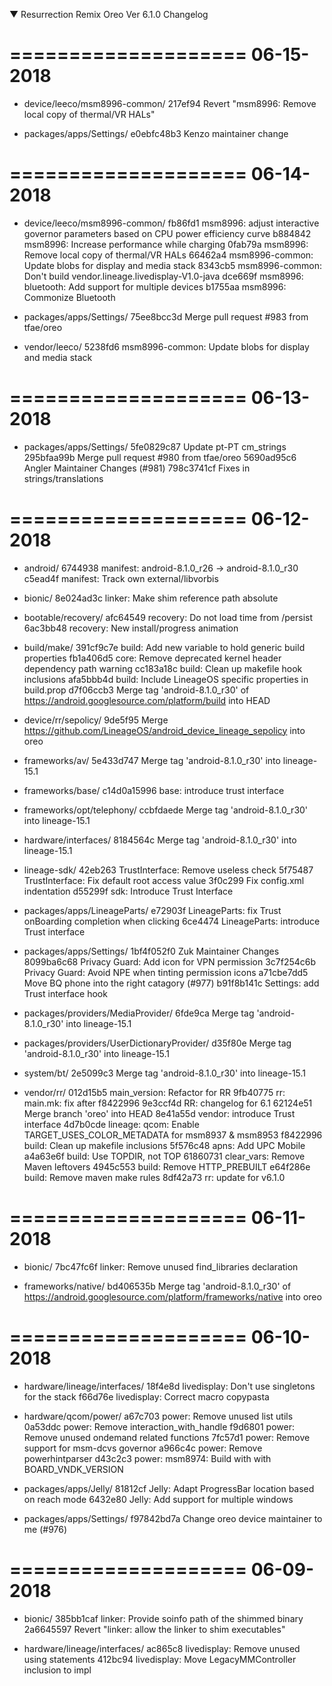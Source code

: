 
 ▼ Resurrection Remix Oreo Ver 6.1.0 Changelog


====================
     06-15-2018
====================


   * device/leeco/msm8996-common/
217ef94 Revert "msm8996: Remove local copy of thermal/VR HALs"

   * packages/apps/Settings/
e0ebfc48b3 Kenzo maintainer change

====================
     06-14-2018
====================


   * device/leeco/msm8996-common/
fb86fd1 msm8996: adjust interactive governor parameters based on CPU power efficiency curve
b884842 msm8996: Increase performance while charging
0fab79a msm8996: Remove local copy of thermal/VR HALs
66462a4 msm8996-common: Update blobs for display and media stack
8343cb5 msm8996-common: Don't build vendor.lineage.livedisplay-V1.0-java
dce669f msm8996: bluetooth: Add support for multiple devices
b1755aa msm8996: Commonize Bluetooth

   * packages/apps/Settings/
75ee8bcc3d Merge pull request #983 from tfae/oreo

   * vendor/leeco/
5238fd6 msm8996-common: Update blobs for display and media stack

====================
     06-13-2018
====================


   * packages/apps/Settings/
5fe0829c87 Update pt-PT cm_strings
295bfaa99b Merge pull request #980 from tfae/oreo
5690ad95c6 Angler Maintainer Changes (#981)
798c3741cf Fixes in strings/translations

====================
     06-12-2018
====================

   * android/
6744938 manifest: android-8.1.0_r26 -> android-8.1.0_r30
c5ead4f manifest: Track own external/libvorbis

   * bionic/
8e024ad3c linker: Make shim reference path absolute

   * bootable/recovery/
afc64549 recovery: Do not load time from /persist
6ac3bb48 recovery: New install/progress animation

   * build/make/
391cf9c7e build: Add new variable to hold generic build properties
fb1a406d5 core: Remove deprecated kernel header dependency path warning
cc183a18c build: Clean up makefile hook inclusions
afa5bbb4d build: Include LineageOS specific properties in build.prop
d7f06ccb3 Merge tag 'android-8.1.0_r30' of https://android.googlesource.com/platform/build into HEAD

   * device/rr/sepolicy/
9de5f95 Merge https://github.com/LineageOS/android_device_lineage_sepolicy into oreo

   * frameworks/av/
5e433d747 Merge tag 'android-8.1.0_r30' into lineage-15.1

   * frameworks/base/
c14d0a15996 base: introduce trust interface

   * frameworks/opt/telephony/
ccbfdaede Merge tag 'android-8.1.0_r30' into lineage-15.1

   * hardware/interfaces/
8184564c Merge tag 'android-8.1.0_r30' into lineage-15.1

   * lineage-sdk/
42eb263 TrustInterface: Remove useless check
5f75487 TrustInterface: Fix default root access value
3f0c299 Fix config.xml indentation
d55299f sdk: Introduce Trust Interface

   * packages/apps/LineageParts/
e72903f LineageParts: fix Trust onBoarding completion when clicking
6ce4474 LineageParts: introduce Trust interface

   * packages/apps/Settings/
1bf4f052f0 Zuk Maintainer Changes
8099ba6c68 Privacy Guard: Add icon for VPN permission
3c7f254c6b Privacy Guard: Avoid NPE when tinting permission icons
a71cbe7dd5 Move BQ phone into the right catagory (#977)
b91f8b141c Settings: add Trust interface hook

   * packages/providers/MediaProvider/
6fde9ca Merge tag 'android-8.1.0_r30' into lineage-15.1

   * packages/providers/UserDictionaryProvider/
d35f80e Merge tag 'android-8.1.0_r30' into lineage-15.1

   * system/bt/
2e5099c3 Merge tag 'android-8.1.0_r30' into lineage-15.1

   * vendor/rr/
012d15b5 main_version: Refactor for RR
9fb40775 rr: main.mk: fix after f8422996
9e3ccf4d RR: changelog for 6.1
62124e51 Merge branch 'oreo' into HEAD
8e41a55d vendor: introduce Trust interface
4d7b0cde lineage: qcom: Enable TARGET_USES_COLOR_METADATA for msm8937 & msm8953
f8422996 build: Clean up makefile inclusions
5f576c48 apns: Add UPC Mobile
a4a63e6f build: Use TOPDIR, not TOP
61860731 clear_vars: Remove Maven leftovers
4945c553 build: Remove HTTP_PREBUILT
e64f286e build: Remove maven make rules
8df42a73 rr: update for v6.1.0

====================
     06-11-2018
====================


   * bionic/
7bc47fc6f linker: Remove unused find_libraries declaration

   * frameworks/native/
bd406535b Merge tag 'android-8.1.0_r30' of https://android.googlesource.com/platform/frameworks/native into oreo

====================
     06-10-2018
====================


   * hardware/lineage/interfaces/
18f4e8d livedisplay: Don't use singletons for the stack
f66d76e livedisplay: Correct macro copypasta

   * hardware/qcom/power/
a67c703 power: Remove unused list utils
0a53ddc power: Remove interaction_with_handle
f9d6801 power: Remove unused ondemand related functions
7fc57d1 power: Remove support for msm-dcvs governor
a966c4c power: Remove powerhintparser
d43c2c3 power: msm8974: Build with with BOARD_VNDK_VERSION

   * packages/apps/Jelly/
81812cf Jelly: Adapt ProgressBar location based on reach mode
6432e80 Jelly: Add support for multiple windows

   * packages/apps/Settings/
f97842bd7a Change oreo device maintainer to me (#976)

====================
     06-09-2018
====================


   * bionic/
385bb1caf linker: Provide soinfo path of the shimmed binary
2a6645597 Revert "linker: allow the linker to shim executables"

   * hardware/lineage/interfaces/
ac865c8 livedisplay: Remove unused using statements
412bc94 livedisplay: Move LegacyMMController inclusion to impl

